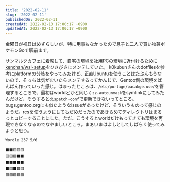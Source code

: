 ```yaml
---
title: '2022-02-11'
slug: '2022-02-11'
publishedOn: 2022-02-11
createdAt: 2022-02-13 17:00:17 +0900
updatedAt: 2022-02-13 17:00:17 +0900
---
```

金曜日が祝日はめずらしいが、特に用事もなかったので息子と二人で買い物兼ポケモンGoで駅前まで。

サンマルクカフェに着席して、自宅の環境を社用PCの環境に近付けるために[kenchan/wsl-setup](https://github.com/kenchan/wsl-setup)をひさびさにメンテしていた。
k0kubunさんのdotfilesを参考にplatformの分岐をやってみたけど、正直Ubuntuを使うことはたぶんもうないので、そっちは気がむいたらメンテするってかんじで、Gentoo側の環境をばんばん作っていった感じ。はまったところは、`/etc/portage/pacakge.use/`を管理するところで、最初はworldとかと同じく`zz-autounmask`をsymlinkにしてみたんだけど、そうすると`dispatch-conf`で更新できないってところ。bugs.gentoo.orgにも似たようなissueがあったけど、そういうものって感じのようだ。rcsを使うようにしてもだめだったのであきらめてディレクトリはまるっとコピーすることにした。ただ、こうするとworldだけもってきても環境を再現できなくなるのでなやましいところ。まぁいまはよしとしてしばらく使ってみようと思う。

```
Wordle 237 5/6

⬛⬛🟨🟨🟨
🟨🟨🟩⬛⬛
⬛⬛⬛⬛⬛
⬛🟨⬛🟩🟨
🟩🟩🟩🟩🟩
```
